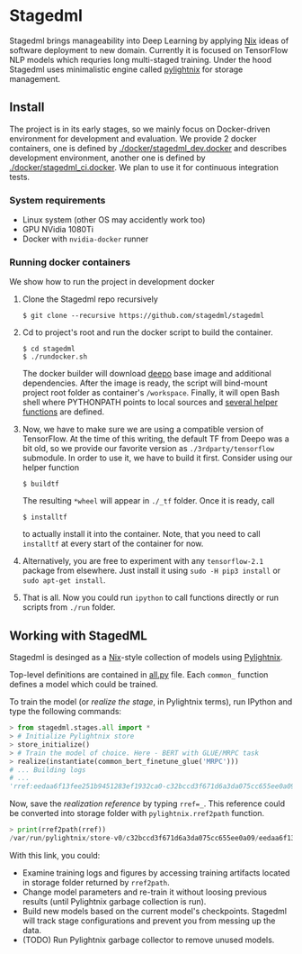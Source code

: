 Stagedml
========

Stagedml brings manageability into Deep Learning by applying
[Nix](https://nixos.org/nix) ideas of software deployment to new domain.
Currently it is focused on TensorFlow NLP models which requries long multi-staged
training. Under the hood Stagedml uses minimalistic engine called
[pylightnix](https://github.com/stagedml/pylightnix) for storage management.

Install
-------

The project is in its early stages, so we mainly focus on Docker-driven
environment for development and evaluation. We provide 2 docker containers, one
is defined by [./docker/stagedml_dev.docker](./docker/stagedml_dev.docker) and
describes development environment, another one is defined by
[./docker/stagedml_ci.docker](./docker/stagedml_ci.docker).  We plan to use it
for continuous integration tests.

### System requirements

* Linux system (other OS may accidently work too)
* GPU NVidia 1080Ti
* Docker with `nvidia-docker` runner

### Running docker containers

We show how to run the project in development docker

1. Clone the Stagedml repo recursively
   ```
   $ git clone --recursive https://github.com/stagedml/stagedml
   ```

2. Cd to project's root and run the docker script to build the container.
   ```
   $ cd stagedml
   $ ./rundocker.sh
   ```

   The docker builder will download [deepo](https://github.com/ufoym/deepo) base
   image and additional dependencies. After the image is ready, the script will
   bind-mount project root folder as container's `/workspace`. Finally, it will
   open Bash shell where PYTHONPATH points to local sources and
   [several helper functions](./env.sh) are defined.

3. Now, we have to make sure we are using a compatible version of TensorFlow.
   At the time of this writing, the default TF from Deepo was a bit old, so we
   provide our favorite version as  `./3rdparty/tensorflow` submodule. In order
   to use it, we have to build it first.  Consider using our helper function

   ```
   $ buildtf
   ```

   The resulting `*wheel` will appear in `./_tf` folder. Once it is ready, call

   ```
   $ installtf
   ```

   to actually install it into the container. Note, that you need to call
   `installtf` at every start of the container for now.

4. Alternatively, you are free to experiment with any `tensorflow-2.1`
   package from elsewhere. Just install it using `sudo -H pip3 install` or `sudo apt-get install`.

5. That is all. Now you could run `ipython` to call functions directly or run
   scripts from `./run` folder.

Working with StagedML
---------------------

Stagedml is desinged as a [Nix](https://nixos.org/nix)-style collection of
models using [Pylightnix](https://github.com/stagedml/pylightnix).

Top-level definitions are contained in [all.py](./src/stagedml/stages/all.py)
file. Each `common_` function defines a model which could be trained.

To train the model (or *realize the stage*, in Pylightnix terms), run IPython
and type the following commands:

```python
> from stagedml.stages.all import *
> # Initialize Pylightnix store
> store_initialize()
> # Train the model of choice. Here - BERT with GLUE/MRPC task
> realize(instantiate(common_bert_finetune_glue('MRPC')))
# ... Building logs
# ...
'rref:eedaa6f13fee251b9451283ef1932ca0-c32bccd3f671d6a3da075cc655ee0a09-bert'
```

Now, save the *realization reference* by typing `rref=_`. This reference could
be converted into storage folder with `pylightnix.rref2path` function.

```python
> print(rref2path(rref))
/var/run/pylightnix/store-v0/c32bccd3f671d6a3da075cc655ee0a09/eedaa6f13fee251b9451283ef1932ca0/
```

With this link, you could:

- Examine training logs and figures by accessing training artifacts located in
  storage folder returned by `rref2path`.
- Change model parameters and re-train it without loosing previous results
  (until Pylightnix garbage collection is run).
- Build new models based on the current model's checkpoints. Stagedml will track
  stage configurations and prevent you from messing up the data.
- (TODO) Run Pylightnix garbage collector to remove unused models.

